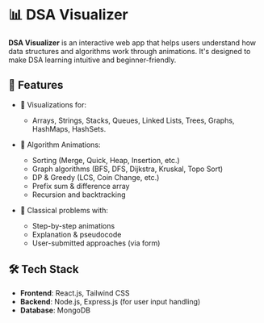 # 📊 DSA Visualizer

**DSA Visualizer** is an interactive web app that helps users understand how data structures and algorithms work through animations. It's designed to make DSA learning intuitive and beginner-friendly.

## 🚀 Features

- 🔹 Visualizations for:
  - Arrays, Strings, Stacks, Queues, Linked Lists, Trees, Graphs, HashMaps, HashSets.

- 🔹 Algorithm Animations:
  - Sorting (Merge, Quick, Heap, Insertion, etc.)
  - Graph algorithms (BFS, DFS, Dijkstra, Kruskal, Topo Sort)
  - DP & Greedy (LCS, Coin Change, etc.)
  - Prefix sum & difference array 
  - Recursion and backtracking

- 🔹 Classical problems with:
  - Step-by-step animations
  - Explanation & pseudocode
  - User-submitted approaches (via form)

## 🛠️ Tech Stack

- **Frontend**: React.js, Tailwind CSS
- **Backend**: Node.js, Express.js (for user input handling)
- **Database**: MongoDB 
